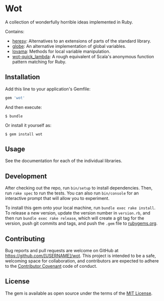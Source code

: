 # Wot

A collection of wonderfully horrible ideas implemented in Ruby.

Contains:

* [heresy](https://heretical.technology): Alternatives to an extensions
  of parts of the standard library.
* [globe](https://github.com/wot-ruby/globe): An alternative implementation of global variables.
* [lovama](https://github.com/wot-ruby/lovama): Methods for local
  variable manipulation.
* [wot-quick_lambda](https://github.com/wot-quick_lambda): A rough
  equivalent of Scala's anonymous function pattern matching for Ruby.

## Installation

Add this line to your application's Gemfile:

```ruby
gem 'wot'
```

And then execute:

    $ bundle

Or install it yourself as:

    $ gem install wot

## Usage

See the documentation for each of the individual libraries.

## Development

After checking out the repo, run `bin/setup` to install dependencies. Then, run `rake spec` to run the tests. You can also run `bin/console` for an interactive prompt that will allow you to experiment.

To install this gem onto your local machine, run `bundle exec rake install`. To release a new version, update the version number in `version.rb`, and then run `bundle exec rake release`, which will create a git tag for the version, push git commits and tags, and push the `.gem` file to [rubygems.org](https://rubygems.org).

## Contributing

Bug reports and pull requests are welcome on GitHub at https://github.com/[USERNAME]/wot. This project is intended to be a safe, welcoming space for collaboration, and contributors are expected to adhere to the [Contributor Covenant](http://contributor-covenant.org) code of conduct.


## License

The gem is available as open source under the terms of the [MIT License](http://opensource.org/licenses/MIT).

